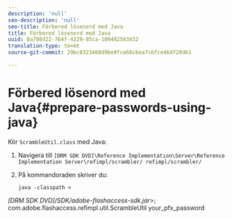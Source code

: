 ```yaml
---
description: 'null'
seo-description: 'null'
seo-title: Förbered lösenord med Java
title: Förbered lösenord med Java
uuid: 8a708d22-764f-4229-95ca-109482563432
translation-type: tm+mt
source-git-commit: 29bc8323460d9be0fce66cbea7c6fce46df20d61

---
```



# Förbered lösenord med Java{#prepare-passwords-using-java}

Kör `ScrambleUtil.class` med Java:

1. Navigera till `[DRM SDK DVD]\Reference Implementation\Server\Reference Implementation Server\refimpl/scrambler/ refimpl/scrambler/`
1. På kommandoraden skriver du:

   ```
   java -classpath < 
   
<i>[DRM SDK DVD]/SDK/adobe-flashaccess-sdk.jar</i>>;\
com.adobe.flashaccess.refimpl.util.ScrambleUtil your_pfx_password

```


